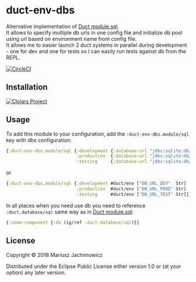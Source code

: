 # duct-env-dbs

Alternative implementation of [Duct module.sql](https://github.com/duct-framework/module.sql).  
It allows to specify multiple db urls in one config file and initialize db pool using url based on environment name from config file.  
It allows me to easier launch 2 duct systems in parallel during development - one for dev and one for tests so I can easily run tests against db from the REPL.

[![CircleCI](https://circleci.com/gh/mariusz-jachimowicz-83/duct-env-dbs.svg?style=svg)](https://circleci.com/gh/mariusz-jachimowicz-83/duct-env-dbs)

## Installation

[![Clojars Project](https://img.shields.io/clojars/v/com.mjachimowicz/duct-env-dbs.svg)](https://clojars.org/com.mjachimowicz/duct-env-dbs)

## Usage

To add this module to your configuration, add the `:duct-env-dbs.module/sql` key with dbs configuration:

```clojure
{:duct-env-dbs.module/sql {:development {:database-url "jdbc:sqlite:db/example_dev.sqlite"}
                           :production  {:database-url "jdbc:sqlite:db/example_prod.sqlite"}
                           :testing     {:database-url "jdbc:sqlite:db/example_test.sqlite"}}}
```

or

```clojure
{:duct-env-dbs.module/sql {:development #duct/env ["DB_URL_DEV"  Str]
                           :production  #duct/env ["DB_URL_PROD" Str]
                           :testing     #duct/env ["DB_URL_TEST" Str]}}}
```

In all places when you need use db you need to reference `:duct.database/sql` same way as in [Duct module.sql](https://github.com/duct-framework/module.sql):

```clojure
{:some-component {:db (ig/ref :duct.database/sql)}}
```

## License

Copyright © 2018 Mariusz Jachimowicz

Distributed under the Eclipse Public License either version 1.0 or (at your option) any later version.